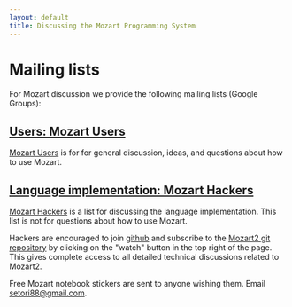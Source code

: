 ```yaml
---
layout: default
title: Discussing the Mozart Programming System
---
```


# Mailing lists

For Mozart discussion we provide the following mailing lists (Google Groups):

## [Users: Mozart Users](https://groups.google.com/forum/#!forum/mozart-users)
[Mozart Users](https://groups.google.com/forum/#!forum/mozart-users) is for for general
discussion, ideas, and questions about how to use Mozart.

## [Language implementation: Mozart Hackers](https://groups.google.com/forum/#!forum/mozart-hackers)
[Mozart Hackers](https://groups.google.com/forum/#!forum/mozart-hackers) is a list for discussing the language implementation. This list is not for questions about how to use Mozart.

Hackers are encouraged to join [github](https://www.github.com) and subscribe to the [Mozart2 git repository](https://github.com/mozart/mozart2) by clicking on the "watch" button in the top right of the page. This gives complete access to all detailed technical discussions related to Mozart2.

Free Mozart notebook stickers are sent to anyone wishing them. Email setori88@gmail.com.
